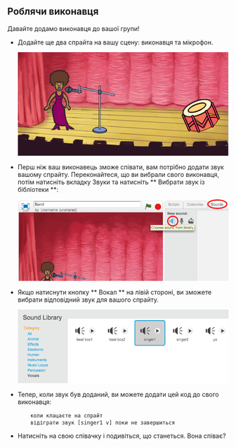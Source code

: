## Роблячи виконавця

Давайте додамо виконавця до вашої групи!

+ Додайте ще два спрайта на вашу сцену: виконавця та мікрофон.
    
    ![скріншот](images/band-singer-mic.png)

+ Перш ніж ваш виконавець зможе співати, вам потрібно додати звук вашому спрайту. Переконайтеся, що ви вибрали свого виконавця, потім натисніть вкладку Звуки та натисніть ** Вибрати звук із бібліотеки **:
    
    ![скріншот](images/band-import-sound.png)

+ Якщо натиснути кнопку ** Вокал ** на лівій стороні, ви зможете вибрати відповідний звук для вашого спрайту.
    
    ![скріншот](images/band-choose-sound.png)

+ Тепер, коли звук був доданий, ви можете додати цей код до свого виконавця:
    
    ```blocks
        коли клацаєте на спрайт
        відіграти звук [singer1 v] поки не завершиться
    ```

+ Натисніть на свою співачку і подивіться, що станеться. Вона співає?